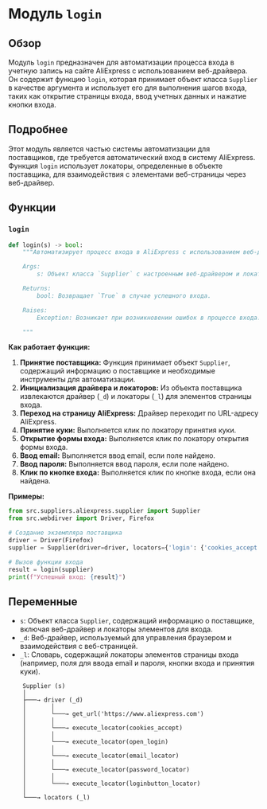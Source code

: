 # Модуль `login`

## Обзор

Модуль `login` предназначен для автоматизации процесса входа в учетную запись на сайте AliExpress с использованием веб-драйвера. Он содержит функцию `login`, которая принимает объект класса `Supplier` в качестве аргумента и использует его для выполнения шагов входа, таких как открытие страницы входа, ввод учетных данных и нажатие кнопки входа.

## Подробнее

Этот модуль является частью системы автоматизации для поставщиков, где требуется автоматический вход в систему AliExpress. Функция `login` использует локаторы, определенные в объекте поставщика, для взаимодействия с элементами веб-страницы через веб-драйвер.

## Функции

### `login`

```python
def login(s) -> bool:
    """Автоматизирует процесс входа в AliExpress с использованием веб-драйвера.

    Args:
        s: Объект класса `Supplier` с настроенным веб-драйвером и локаторами.

    Returns:
        bool: Возвращает `True` в случае успешного входа.

    Raises:
        Exception: Возникает при возникновении ошибок в процессе входа.

    """
```

**Как работает функция:**

1.  **Принятие поставщика:**
    Функция принимает объект `Supplier`, содержащий информацию о поставщике и необходимые инструменты для автоматизации.
2.  **Инициализация драйвера и локаторов:**
    Из объекта поставщика извлекаются драйвер (`_d`) и локаторы (`_l`) для элементов страницы входа.
3.  **Переход на страницу AliExpress:**
    Драйвер переходит по URL-адресу AliExpress.
4.  **Принятие куки:**
    Выполняется клик по локатору принятия куки.
5.  **Открытие формы входа:**
    Выполняется клик по локатору открытия формы входа.
6.  **Ввод email:**
    Выполняется ввод email, если поле найдено.
7.  **Ввод пароля:**
    Выполняется ввод пароля, если поле найдено.
8.  **Клик по кнопке входа:**
    Выполняется клик по кнопке входа, если она найдена.

**Примеры:**

```python
from src.suppliers.aliexpress.supplier import Supplier
from src.webdirver import Driver, Firefox

# Создание экземпляра поставщика
driver = Driver(Firefox)
supplier = Supplier(driver=driver, locators={'login': {'cookies_accept': {'by': 'XPATH', 'selector': '//button[@id="cookies_accept"]'}, 'open_login': {'by': 'XPATH', 'selector': '//a[@id="open_login_form"]'}, 'email_locator': {'by': 'XPATH', 'selector': '//input[@id="email"]'}, 'password_locator': {'by': 'XPATH', 'selector': '//input[@id="password"]'}, 'loginbutton_locator': {'by': 'XPATH', 'selector': '//button[@id="login_button"]'}}})

# Вызов функции входа
result = login(supplier)
print(f"Успешный вход: {result}")
```

## Переменные

*   `s`: Объект класса `Supplier`, содержащий информацию о поставщике, включая веб-драйвер и локаторы элементов для входа.
*   `_d`: Веб-драйвер, используемый для управления браузером и взаимодействия с веб-страницей.
*   `_l`: Словарь, содержащий локаторы элементов страницы входа (например, поля для ввода email и пароля, кнопки входа и принятия куки).

```ascii
    Supplier (s)
    │
    ├───→ driver (_d)
    │       │
    │       └───→ get_url('https://www.aliexpress.com')
    │       │
    │       └───→ execute_locator(cookies_accept)
    │       │
    │       └───→ execute_locator(open_login)
    │       │
    │       └───→ execute_locator(email_locator)
    │       │
    │       └───→ execute_locator(password_locator)
    │       │
    │       └───→ execute_locator(loginbutton_locator)
    │
    └───→ locators (_l)